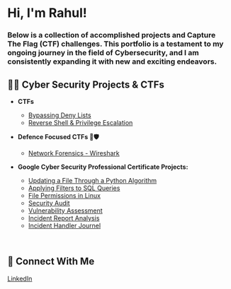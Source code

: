 <h1>Hi, I'm Rahul!</h1>
<h3>Below is a collection of accomplished projects and Capture The Flag (CTF) challenges. This portfolio is a testament to my ongoing journey in the field of Cybersecurity, and I am consistently expanding it with new and exciting endeavors.</h3>


<h2>👨‍💻 Cyber Security Projects & CTFs</h2>

- <b>CTFs</b>
  - [Bypassing Deny Lists](https://github.com/Rahul0902/bypassing-deny-lists/)
  - [Reverse Shell & Privilege Escalation](https://github.com/Rahul0902/reverse-shell-privilege-escalation)

- <b>Defence Focused CTFs 🔵🛡</b>
  - [Network Forensics - Wireshark](https://github.com/Rahul0902/bypassing-deny-lists/)

- <b>Google Cyber Security Professional Certificate Projects:</b>
  - [Updating a File Through a Python Algorithm](https://github.com/Rahul0902/python-file-update/)
  - [Applying Filters to SQL Queries](https://github.com/Rahul0902/SQL-filter-queries)
  - [File Permissions in Linux](https://github.com/Rahul0902/linux-file-permissions/)
  - [Security Audit](https://github.com/Rahul0902/security-audit/)
  - [Vulnerability Assessment](https://github.com/Rahul0902/vulnerability-assessment/)
  - [Incident Report Analysis](https://github.com/Rahul0902/incident-report-analysis/)
  - [Incident Handler Journel](https://github.com/Rahul0902/incident-handler-journal)
  
<br>
<h2>🤳 Connect With Me</h2>
<a href="https://www.linkedin.com/in/-rahul-singh/">LinkedIn</a>
